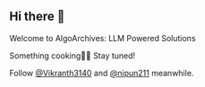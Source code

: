 ## Hi there 👋

Welcome to AlgoArchives: LLM Powered Solutions

Something cooking🧑‍🍳
Stay tuned!

Follow [@Vikranth3140](https://github.com/Vikranth3140) and [@nipun211](https://github.com/nipun2411) meanwhile.
<!--

**Here are some ideas to get you started:**

🙋‍♀️ A short introduction - what is your organization all about?
🌈 Contribution guidelines - how can the community get involved?
👩‍💻 Useful resources - where can the community find your docs? Is there anything else the community should know?
🍿 Fun facts - what does your team eat for breakfast?
🧙 Remember, you can do mighty things with the power of [Markdown](https://docs.github.com/github/writing-on-github/getting-started-with-writing-and-formatting-on-github/basic-writing-and-formatting-syntax)
-->
